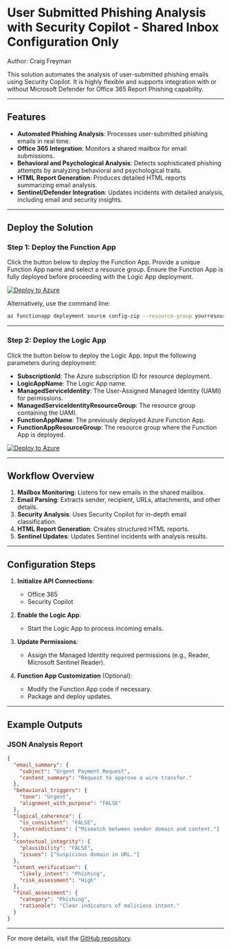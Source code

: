 
# User Submitted Phishing Analysis with Security Copilot - Shared Inbox Configuration Only

Author: Craig Freyman

This solution automates the analysis of user-submitted phishing emails using Security Copilot. It is highly flexible and supports integration with or without Microsoft Defender for Office 365 Report Phishing capability.

---

## Features

- **Automated Phishing Analysis**: Processes user-submitted phishing emails in real time.
- **Office 365 Integration**: Monitors a shared mailbox for email submissions.
- **Behavioral and Psychological Analysis**: Detects sophisticated phishing attempts by analyzing behavioral and psychological traits.
- **HTML Report Generation**: Produces detailed HTML reports summarizing email analysis.
- **Sentinel/Defender Integration**: Updates incidents with detailed analysis, including email and security insights.

---

## Deploy the Solution

### Step 1: Deploy the Function App

Click the button below to deploy the Function App. Provide a unique Function App name and select a resource group. Ensure the Function App is fully deployed before proceeding with the Logic App deployment.

[![Deploy to Azure](https://aka.ms/deploytoazurebutton)](https://portal.azure.com/#create/Microsoft.Template/uri/https%3A%2F%2Fraw.githubusercontent.com%2Fcd1zz%2Fsecuritycopilot%2Fmain%2FLogicApps%2FPhishingLogicApp%2FPhishingLA_Sentinel_Comments%2Ffunctionapp_azuredeploy.json)

Alternatively, use the command line:
```bash
az functionapp deployment source config-zip --resource-group yourresourcegroup --name youremptyfunctionapp --src .\FunctionApp.zip
```

---

### Step 2: Deploy the Logic App

Click the button below to deploy the Logic App. Input the following parameters during deployment:

- **SubscriptionId**: The Azure subscription ID for resource deployment.
- **LogicAppName**: The Logic App name.
- **ManagedServiceIdentity**: The User-Assigned Managed Identity (UAMI) for permissions.
- **ManagedServiceIdentityResourceGroup**: The resource group containing the UAMI.
- **FunctionAppName**: The previously deployed Azure Function App.
- **FunctionAppResourceGroup**: The resource group where the Function App is deployed.

[![Deploy to Azure](https://aka.ms/deploytoazurebutton)](https://portal.azure.com/#create/Microsoft.Template/uri/https%3A%2F%2Fraw.githubusercontent.com%2Fcd1zz%2Fsecuritycopilot%2Frefs%2Fheads%2Fmain%2FLogicApps%2FPhishingLogicApp%2FPhishingLA_SharedMailboxOnly%2Flogicapp_azuredeploy.json)

---

## Workflow Overview

1. **Mailbox Monitoring**: Listens for new emails in the shared mailbox.
2. **Email Parsing**: Extracts sender, recipient, URLs, attachments, and other details.
3. **Security Analysis**: Uses Security Copilot for in-depth email classification.
4. **HTML Report Generation**: Creates structured HTML reports.
5. **Sentinel Updates**: Updates Sentinel incidents with analysis results.

---

## Configuration Steps

1. **Initialize API Connections**:
   - Office 365
   - Security Copilot

2. **Enable the Logic App**:
   - Start the Logic App to process incoming emails.

3. **Update Permissions**:
   - Assign the Managed Identity required permissions (e.g., Reader, Microsoft Sentinel Reader).

4. **Function App Customization** (Optional):
   - Modify the Function App code if necessary.
   - Package and deploy updates.

---

## Example Outputs

### JSON Analysis Report
```json
{
  "email_summary": {
    "subject": "Urgent Payment Request",
    "content_summary": "Request to approve a wire transfer."
  },
  "behavioral_triggers": {
    "tone": "Urgent",
    "alignment_with_purpose": "FALSE"
  },
  "logical_coherence": {
    "is_consistent": "FALSE",
    "contradictions": ["Mismatch between sender domain and content."]
  },
  "contextual_integrity": {
    "plausibility": "FALSE",
    "issues": ["Suspicious domain in URL."]
  },
  "intent_verification": {
    "likely_intent": "Phishing",
    "risk_assessment": "High"
  },
  "final_assessment": {
    "category": "Phishing",
    "rationale": "Clear indicators of malicious intent."
  }
}
```

---

For more details, visit the [GitHub repository](https://github.com/cd1zz/securitycopilot).
